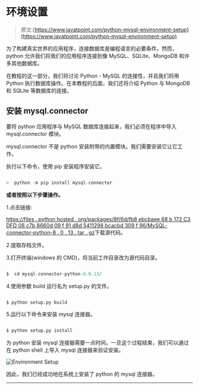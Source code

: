# 环境设置

> 原文:[https://www.javatpoint.com/python-mysql-environment-setup](https://www.javatpoint.com/python-mysql-environment-setup)

为了构建真实世界的应用程序，连接数据库是编程语言的必要条件。然而，python 允许我们将我们的应用程序连接到像 MySQL、SQLite、MongoDB 和许多其他数据库。

在教程的这一部分，我们将讨论 Python - MySQL 的连接性，并且我们将用 Python 执行数据库操作。在本教程的后面，我们还将介绍 Python 与 MongoDB 和 SQLite 等数据库的连接。

## 安装 mysql.connector

要将 python 应用程序与 MySQL 数据库连接起来，我们必须在程序中导入 mysql.connector 模块。

mysql.connector 不是 python 安装附带的内置模块。我们需要安装它让它工作。

执行以下命令，使用 pip 安装程序安装它。

```py

>  python -m pip install mysql-connector

```

**或者按照以下步骤操作。**

1.点击链接:

[https://files . python hosted . org/packages/8f/6d/fb8 ebcbaee 68 b 172 C3 DFD 08 c7b 8660d 09 f 91 d8d 5411298 bcacbd 309 f 96/MySQL-connector-python-8 . 0 . 13 . tar . gz](https://files.pythonhosted.org/packages/8f/6d/fb8ebcbbaee68b172ce3dfd08c7b8660d09f91d8d5411298bcacbd309f96/mysql-connector-python-8.0.13.tar.gz)下载源代码。

2.提取存档文件。

3.打开终端(windows 的 CMD)，将当前工作目录改为源代码目录。

```py

$  cd mysql-connector-python-8.0.13/

```

4.使用参数 build 运行名为 setup.py 的文件。

```py

$ python setup.py build

```

5.运行以下命令来安装 mysql 连接器。

```py

$ python setup.py install

```

为 python 安装 mysql 连接器需要一点时间。一旦这个过程结束，我们可以通过在 python shell 上导入 mysql 连接器来验证安装。

![Environment Setup](img/083f0797ba9ceb12c3ede098c2b9fb57.png)

因此，我们已经成功地在系统上安装了 python 的 mysql 连接器。

* * *